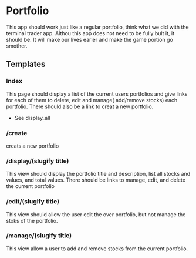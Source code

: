 # Portfolio
This app should work just like a regular portfolio, think what we did with the terminal trader app. Althou this app does not need to be fully bult it, it should be. It will make our lives earier and make the game portion go smother.

## Templates

### Index
  This page should display a list of the current users portfolios and give links for each of them to delete, edit and manage( add/remove stocks) each portfolio. There should also be a link to creat a new portfolio.
  * See display_all

### /create
  creats a new portfolio

### /display/(slugify title)
  This view should display the portfolio title and description, list all stocks and values, and total values. There should be links to manage, edit, and delete the current portfolio
  
### /edit/(slugify title)
  This view should allow the user edit the over portfolio, but not manage the stoks of the portfolio.
  
### /manage/(slugify title)
  This view allow a user to add and remove stocks from the current portfolio.

